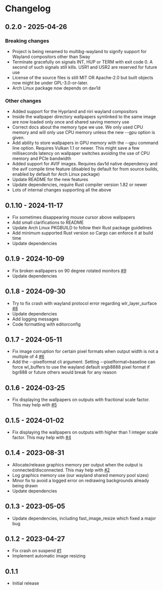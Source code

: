 # Changelog

## 0.2.0 - 2025-04-26

### Breaking changes
- Project is being renamed to multibg-wayland to signify support for Wayland compositors other than Sway
- Terminate gracefully on signals INT, HUP or TERM with exit code 0. A second of such signals still kills. USR1 and USR2 are reserved for future use
- License of the source files is still MIT OR Apache-2.0 but built objects now might be under GPL-3.0-or-later.
- Arch Linux package now depends on dav1d

### Other changes
- Added support for the Hyprland and niri wayland compositors
- Inside the wallpaper directory wallpapers symlinked to the same image are now loaded only once and shared saving memory use
- Correct docs about the memory type we use. We only used CPU memory and will only use CPU memory unless the new --gpu option is given.
- Add ability to store wallpapers in GPU memory with the --gpu command line option. Requires Vulkan 1.1 or newer. This might save a few milliseconds latency on wallpaper switches avoiding the use of CPU memory and PCIe bandwidth
- Added support for AVIF images. Requires dav1d native dependency and the avif compile time feature (disabled by default for from source builds, enabled by default for Arch Linux package)
- Update README for the new features
- Update dependencies, require Rust compiler version 1.82 or newer
- Lots of internal changes supporting all the above

## 0.1.10 - 2024-11-17
- Fix sometimes disappearing mouse cursor above wallpapers
- Add small clarifications to README
- Update Arch Linux PKGBUILD to follow their Rust package guidelines
- Add minimum supported Rust version so Cargo can enforce it at build time
- Update dependencies

## 0.1.9 - 2024-10-09
- Fix broken wallpapers on 90 degree rotated monitors [#9](https://github.com/gergo-salyi/multibg-sway/issues/9)
- Update dependencies

## 0.1.8 - 2024-09-30
- Try to fix crash with wayland protocol error regarding wlr_layer_surface [#8](https://github.com/gergo-salyi/multibg-sway/issues/8)
- Update dependencies
- Add logging messages
- Code formatting with editorconfig

## 0.1.7 - 2024-05-11
- Fix image corruption for certain pixel formats when output width is not a multiple of 4 [#6](https://github.com/gergo-salyi/multibg-sway/issues/6)
- Add the --pixelformat cli argument. Setting --pixelformat=baseline can force wl_buffers to use the wayland default xrgb8888 pixel format if bgr888 or future others would break for any reason

## 0.1.6 - 2024-03-25
- Fix displaying the wallpapers on outputs with fractional scale factor. This may help with [#5](https://github.com/gergo-salyi/multibg-sway/issues/5)

## 0.1.5 - 2024-01-02
- Fix displaying the wallpapers on outputs with higher than 1 integer scale factor. This may help with [#4](https://github.com/gergo-salyi/multibg-sway/issues/4)

## 0.1.4 - 2023-08-31
- Allocate/release graphics memory per output when the output is connected/disconnected. This may help with [#2](https://github.com/gergo-salyi/multibg-sway/issues/2)
- Log graphics memory use (our wayland shared memory pool sizes)
- Minor fix to avoid a logged error on redrawing backgrounds already being drawn
- Update dependencies

## 0.1.3 - 2023-05-05
- Update dependencies, including fast_image_resize which fixed a major bug

## 0.1.2 - 2023-04-27
- Fix crash on suspend [#1](https://github.com/gergo-salyi/multibg-sway/issues/1)
- Implement automatic image resizing

## 0.1.1
- Initial release
